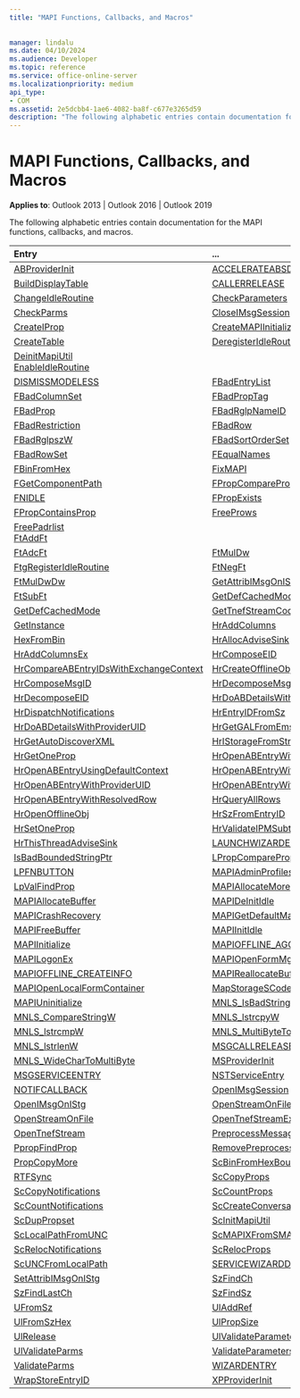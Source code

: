 ```yaml
---
title: "MAPI Functions, Callbacks, and Macros"
 
 
manager: lindalu
ms.date: 04/10/2024
ms.audience: Developer
ms.topic: reference
ms.service: office-online-server
ms.localizationpriority: medium
api_type:
- COM
ms.assetid: 2e5dcbb4-1ae6-4082-ba8f-c677e3265d59
description: "The following alphabetic entries contain documentation for the MAPI functions, callbacks, and macros."
---
```


# MAPI Functions, Callbacks, and Macros
  
**Applies to**: Outlook 2013 | Outlook 2016 | Outlook 2019
  
The following alphabetic entries contain documentation for the MAPI functions, callbacks, and macros. 
  
|Entry |... |
|:-----|:-----|
|[ABProviderInit](abproviderinit.md) <br/> |[ACCELERATEABSDI](accelerateabsdi.md) <br/> |
|[BuildDisplayTable](builddisplaytable.md) <br/> |[CALLERRELEASE](callerrelease.md) <br/> |
|[ChangeIdleRoutine](changeidleroutine.md) <br/> |[CheckParameters](checkparms.md) <br/> |
|[CheckParms](checkparms.md) <br/> |[CloseIMsgSession](closeimsgsession.md) <br/> |
|[CreateIProp](createiprop.md) <br/> |[CreateMAPIInitializationMonitor](createmapiinitializationmonitor.md) <br/> |
|[CreateTable](createtable.md) <br/> | [DeregisterIdleRoutine](deregisteridleroutine.md)  <br/>|
|[DeinitMapiUtil](deinitmapiutil.md) <br/> [EnableIdleRoutine](enableidleroutine.md)|<br/> |
|[DISMISSMODELESS](dismissmodeless.md) <br/> |[FBadEntryList](fbadentrylist.md) <br/> |
|[FBadColumnSet](fbadcolumnset.md) <br/> | [FBadPropTag](fbadproptag.md) <br/> |
|[FBadProp](fbadprop.md) <br/> | [FBadRglpNameID](fbadrglpnameid.md)<br/> |
|[FBadRestriction](fbadrestriction.md) <br/> | [FBadRow](fbadrow.md) <br/> |
|[FBadRglpszW](fbadrglpszw.md) <br/> | [FBadSortOrderSet](fbadsortorderset.md) <br/> |
|[FBadRowSet](fbadrowset.md) <br/> | [FEqualNames](fequalnames.md) <br/> |
|[FBinFromHex](fbinfromhex.md) <br/> | [FixMAPI](fixmapi.md)<br/> |
|[FGetComponentPath](fgetcomponentpath.md) <br/> | [FPropCompareProp](fpropcompareprop.md) <br/> |
|[FNIDLE](fnidle.md) <br/> | [FPropExists](fpropexists.md) <br/> |
|[FPropContainsProp](fpropcontainsprop.md) <br/> | [FreeProws](freeprows.md) <br/> |
|[FreePadrlist](freepadrlist.md) <br/> [FtAddFt](ftaddft.md)|<br/> |
|[FtAdcFt](ftadcft.md) <br/> | [FtMulDw](ftmuldw.md)<br/> |
|[FtgRegisterIdleRoutine](ftgregisteridleroutine.md) <br/> |[FtNegFt](ftnegft.md) <br/> |
|[FtMulDwDw](ftmuldwdw.md) <br/> | [GetAttribIMsgOnIStg](getattribimsgonistg.md) <br/> |
|[FtSubFt](ftsubft.md) <br/> | [GetDefCachedModeDownloadPubFoldFavs](getdefcachedmodedownloadpubfoldfavs.md) <br/> |
|[GetDefCachedMode](getdefcachedmode.md) <br/> | [GetTnefStreamCodepage](gettnefstreamcodepage.md) <br/> |
|[GetInstance](getinstance.md) <br/> | [HrAddColumns](hraddcolumns.md)<br/> |
|[HexFromBin](hexfrombin.md) <br/> | [HrAllocAdviseSink](hrallocadvisesink.md) <br/> |
|[HrAddColumnsEx](hraddcolumnsex.md) <br/> | [HrComposeEID](hrcomposeeid.md)<br/> |
|[HrCompareABEntryIDsWithExchangeContext](hrcompareabentryidswithexchangecontext.md) <br/> | [HrCreateOfflineObj](hrcreateofflineobj.md) <br/> |
|[HrComposeMsgID](hrcomposemsgid.md) <br/> | [HrDecomposeMsgID](hrdecomposemsgid.md)<br/> |
|[HrDecomposeEID](hrdecomposeeid.md) <br/> | [HrDoABDetailsWithExchangeContext](hrdoabdetailswithexchangecontext.md)<br/> |
|[HrDispatchNotifications](hrdispatchnotifications.md) <br/> | [HrEntryIDFromSz](hrentryidfromsz.md) <br/> |
|[HrDoABDetailsWithProviderUID](hrdoabdetailswithprovideruid.md) <br/> | [HrGetGALFromEmsmdbUID](hrgetgalfromemsmdbuid.md) <br/> |
|[HrGetAutoDiscoverXML](hrgetautodiscoverxml.md) <br/> | [HrIStorageFromStream](hristoragefromstream.md) <br/> |
|[HrGetOneProp](hrgetoneprop.md) <br/> | [HrOpenABEntryWithExchangeContext](hropenabentrywithexchangecontext.md)<br/> |
|[HrOpenABEntryUsingDefaultContext](hropenabentryusingdefaultcontext.md) <br/> | [HrOpenABEntryWithProviderUIDSupport](hropenabentrywithprovideruidsupport.md)<br/> |
|[HrOpenABEntryWithProviderUID](hropenabentrywithprovideruid.md) <br/> | [HrOpenABEntryWithSupport](hropenabentrywithsupport.md) <br/> |
|[HrOpenABEntryWithResolvedRow](hropenabentrywithresolvedrow.md) <br/> |[ HrQueryAllRows](hrqueryallrows.md)<br/> |
|[HrOpenOfflineObj](hropenofflineobj.md) <br/> |[HrSzFromEntryID](hrszfromentryid.md)  <br/> |
|[HrSetOneProp](hrsetoneprop.md) <br/> | [HrValidateIPMSubtree](hrvalidateipmsubtree.md) <br/> |
|[HrThisThreadAdviseSink](hrthisthreadadvisesink.md) <br/> | [LAUNCHWIZARDENTRY](launchwizardentry.md)<br/> |
|[IsBadBoundedStringPtr](isbadboundedstringptr.md) <br/> | [LPropCompareProp](lpropcompareprop.md)  <br/> |
|[LPFNBUTTON](lpfnbutton.md) <br/> | [MAPIAdminProfiles](mapiadminprofiles.md)<br/> |
|[LpValFindProp](lpvalfindprop.md) <br/> | [MAPIAllocateMore](mapiallocatemore.md) <br/> |
|[MAPIAllocateBuffer](mapiallocatebuffer.md) <br/> |  [MAPIDeInitIdle](mapideinitidle.md)<br/> |
|[MAPICrashRecovery](mapicrashrecovery.md) <br/> | [MAPIGetDefaultMalloc](mapigetdefaultmalloc.md) <br/> |
|[MAPIFreeBuffer](mapifreebuffer.md) <br/> |  [MAPIInitIdle](mapiinitidle.md)<br/> |
|[MAPIInitialize](mapiinitialize.md) <br/> |  [MAPIOFFLINE_AGGREGATEINFO](mapioffline_aggregateinfo.md)<br/> |
|[MAPILogonEx](mapilogonex.md) <br/> | [MAPIOpenFormMgr](mapiopenformmgr.md)  <br/> |
|[MAPIOFFLINE_CREATEINFO](mapioffline_createinfo.md) <br/> | [MAPIReallocateBuffer](mapireallocatebuffer.md)<br/> |
|[MAPIOpenLocalFormContainer](mapiopenlocalformcontainer.md) <br/> | [MapStorageSCode](mapstoragescode.md) <br/> |
|[MAPIUninitialize](mapiuninitialize.md) <br/> |  [MNLS_IsBadStringPtrW](mnls_isbadstringptrw.md)<br/> |
|[MNLS_CompareStringW](mnls_comparestringw.md) <br/> | [MNLS_lstrcpyW](mnls_lstrcpyw.md)   <br/> |
|[MNLS_lstrcmpW](mnls_lstrcmpw.md) <br/> | [MNLS_MultiByteToWideChar](mnls_multibytetowidechar.md) <br/> |
|[MNLS_lstrlenW](mnls_lstrlenw.md) <br/> | [MSGCALLRELEASE](msgcallrelease.md) <br/> |
|[MNLS_WideCharToMultiByte](mnls_widechartomultibyte.md) <br/> |  [MSProviderInit](msproviderinit.md)<br/> |
|[MSGSERVICEENTRY](msgserviceentry.md) <br/> | [NSTServiceEntry](nstserviceentry.md) <br/> |
|[NOTIFCALLBACK](notifcallback.md) <br/> | [OpenIMsgSession](openimsgsession.md) <br/> |
|[OpenIMsgOnIStg](openimsgonistg.md) <br/> |  [OpenStreamOnFileW](openstreamonfilew.md)<br/> |
|[OpenStreamOnFile](openstreamonfile.md) <br/> |  [OpenTnefStreamEx](opentnefstreamex.md)<br/> |
|[OpenTnefStream](opentnefstream.md) <br/> |  [PreprocessMessage](preprocessmessage.md)<br/> |
|[PpropFindProp](ppropfindprop.md) <br/> | [RemovePreprocessInfo](removepreprocessinfo.md) <br/> |
|[PropCopyMore](propcopymore.md) <br/> |  [ScBinFromHexBounded](scbinfromhexbounded.md)<br/> |
|[RTFSync](rtfsync.md) <br/> | [ScCopyProps](sccopyprops.md) <br/> |
|[ScCopyNotifications](sccopynotifications.md) <br/> |  [ScCountProps](sccountprops.md)<br/> |
|[ScCountNotifications](sccountnotifications.md) <br/> | [ScCreateConversationIndex](sccreateconversationindex.md) <br/> |
|[ScDupPropset](scduppropset.md)<br/> | [ScInitMapiUtil](scinitmapiutil.md) <br/>  |
|[ScLocalPathFromUNC](sclocalpathfromunc.md) <br/> | [ScMAPIXFromSMAPI](scmapixfromsmapi.md)<br/> |
|[ScRelocNotifications](screlocnotifications.md) <br/> | [ScRelocProps](screlocprops.md) <br/> |
|[ScUNCFromLocalPath](scuncfromlocalpath.md) <br/> |[SERVICEWIZARDDLGPROC](servicewizarddlgproc.md) <br/> |
|[SetAttribIMsgOnIStg](setattribimsgonistg.md) <br/> |[SzFindCh](szfindch.md) <br/> |
|[SzFindLastCh](szfindlastch.md) <br/> |[SzFindSz](szfindsz.md) <br/> |
|[UFromSz](ufromsz.md) <br/> |[UlAddRef](uladdref.md) <br/> |
|[UlFromSzHex](ulfromszhex.md) <br/> |[UlPropSize](ulpropsize.md) <br/> |
|[UlRelease](ulrelease.md) <br/> |[UlValidateParameters](ulvalidateparameters.md) <br/> |
|[UlValidateParms](ulvalidateparms.md) <br/> |[ValidateParameters](validateparameters.md) <br/> |
|[ValidateParms](validateparms.md) <br/> |[WIZARDENTRY](wizardentry.md) <br/> |
|[WrapStoreEntryID](wrapstoreentryid.md) <br/> |[XPProviderInit](xpproviderinit.md) <br/> | 

